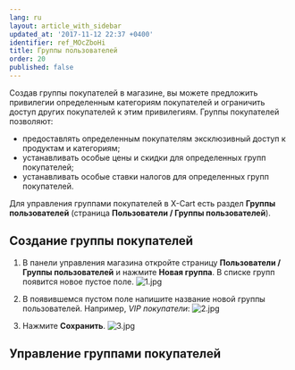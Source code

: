 ```yaml
---
lang: ru
layout: article_with_sidebar
updated_at: '2017-11-12 22:37 +0400'
identifier: ref_MOcZboHi
title: Группы пользователей
order: 20
published: false
---
```

Создав группы покупателей в магазине, вы можете предложить привилегии определенным категориям покупателей и ограничить доступ других покупателей к этим привилегиям. Группы покупателей позволяют:

*   предоставлять определенным покупателям эксклюзивный доступ к продуктам и категориям;
*   устанавливать особые цены и скидки для определенных групп покупателей;
*   устанавливать особые ставки налогов для определенных групп покупателей.

Для управления группами покупателей в X-Cart есть раздел **Группы пользователей** (страница **Пользователи / Группы пользователей**). 

## Создание группы покупателей


1.  В панели управления магазина откройте страницу **Пользователи / Группы пользователей** и нажмите **Новая группа**. В списке групп появится новое пустое поле.
    ![1.jpg]({{site.baseurl}}/attachments/ref_MOcZboHi/1.jpg)

2.  В появившемся пустом поле напишите название новой группы пользователей. Например, _VIP покупатели_:
    ![2.jpg]({{site.baseurl}}/attachments/ref_MOcZboHi/2.jpg)

3.  Нажмите **Сохранить**.
    ![3.jpg]({{site.baseurl}}/attachments/ref_MOcZboHi/3.jpg)


## Управление группами покупателей


